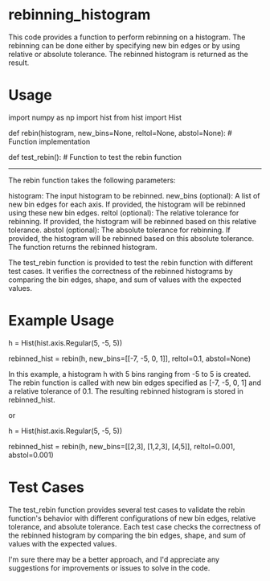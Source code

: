# rebinning_histogram

This code provides a function to perform rebinning on a histogram. The rebinning can be done either by specifying new bin edges or by using relative or absolute tolerance. The rebinned histogram is returned as the result.

# Usage
import numpy as np
import hist
from hist import Hist

def rebin(histogram, new_bins=None, reltol=None, abstol=None):
    # Function implementation

def test_rebin():
    # Function to test the rebin function
    
------------------------------------------------------------------------------------------

The rebin function takes the following parameters:

histogram: The input histogram to be rebinned.
new_bins (optional): A list of new bin edges for each axis. If provided, the histogram will be rebinned using these new bin edges.
reltol (optional): The relative tolerance for rebinning. If provided, the histogram will be rebinned based on this relative tolerance.
abstol (optional): The absolute tolerance for rebinning. If provided, the histogram will be rebinned based on this absolute tolerance.
The function returns the rebinned histogram.

The test_rebin function is provided to test the rebin function with different test cases. It verifies the correctness of the rebinned histograms by comparing the bin edges, shape, and sum of values with the expected values.

# Example Usage
h = Hist(hist.axis.Regular(5, -5, 5))

rebinned_hist = rebin(h, new_bins=[[-7, -5, 0, 1]], reltol=0.1, abstol=None)

In this example, a histogram h with 5 bins ranging from -5 to 5 is created. The rebin function is called with new bin edges specified as [-7, -5, 0, 1] and a relative tolerance of 0.1. The resulting rebinned histogram is stored in rebinned_hist.

or

h = Hist(hist.axis.Regular(5, -5, 5))

rebinned_hist = rebin(h, new_bins=[[2,3], [1,2,3], [4,5]], reltol=0.001, abstol=0.001)

# Test Cases
The test_rebin function provides several test cases to validate the rebin function's behavior with different configurations of new bin edges, relative tolerance, and absolute tolerance. Each test case checks the correctness of the rebinned histogram by comparing the bin edges, shape, and sum of values with the expected values.

I'm sure there may be a better approach, and I'd appreciate any suggestions for improvements or issues to solve in the code.










